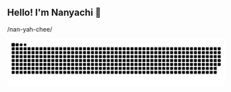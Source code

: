 ## Hello! I'm Nanyachi 👋
/nan-yah-chee/

<picture>
  <source media="(prefers-color-scheme: dark)" srcset="https://raw.githubusercontent.com/abbie-bola/abbie-bola/output/github-contribution-grid-snake-dark.svg">
  <source media="(prefers-color-scheme: light)" srcset="https://raw.githubusercontent.com/abbie-bola/abbie-bola/output/github-contribution-grid-snake.svg">
  <img alt="github contribution grid snake animation" src="https://raw.githubusercontent.com/abbie-bola/abbie-bola/output/github-contribution-grid-snake.svg">
</picture>
<!--
**abbie-bola/abbie-bola** is a ✨ _special_ ✨ repository because its `README.md` (this file) appears on your GitHub profile.
Here are some ideas to get you started:

I am in the beginning stages of exploring the world of Data Science, AI and ML,
working to achieve: 
- my childhood aspiration of contributing to bringing forth an age of advanced technology.
- my aspiration to have a career centred on building sustainable technologies, that encourage regenerative practices.

My vision for the future is an augmented world where we use technology to experience the natural world more fully and accessibly,
not as a means of escape.

- 🔭 I’m currently working on a speech recognition system for an arduino alarm clock using 	<https://img.shields.io/badge/TensorFlow-FF6F00?style=for-the-badge&logo=tensorflow&logoColor=white/> <https://img.shields.io/badge/Keras-FF0000?style=for-the-badge&logo=keras&logoColor=white/> <https://img.shields.io/badge/Python-FFD43B?style=for-the-badge&logo=python&logoColor=blue/>
- 🌱 I’m currently learning Python, Tensorflow,

## Reading List
<h3 style="color:purple;">Currently reading:</h1>
- <a href="https://www.oreilly.com/library/view/data-science-from/9781492041122/">Data Science from Scratch by Joel Grus</a>
- 
- 👯 I’m looking to collaborate on ...
- 🤔 I’m looking for help with ...
- 😄 Pronouns: ...
- ⚡ Fun fact: ...
-->
